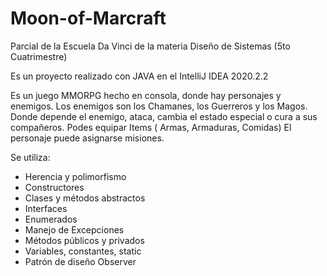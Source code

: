 # Moon-of-Marcraft
Parcial de la Escuela Da Vinci de la materia Diseño de Sistemas (5to Cuatrimestre)

Es un proyecto realizado con JAVA en el IntelliJ IDEA 2020.2.2

Es un juego MMORPG hecho en consola, donde hay personajes y enemigos.
Los enemigos son los Chamanes, los Guerreros y los Magos.
Donde depende el enemigo, ataca, cambia el estado especial o cura a sus compañeros.
Podes equipar Items ( Armas, Armaduras, Comidas)
El personaje puede asignarse misiones.

Se utiliza:
- Herencia y polimorfismo
- Constructores
- Clases y métodos abstractos
- Interfaces
- Enumerados
- Manejo de Excepciones
- Métodos públicos y privados
- Variables, constantes, static
- Patrón de diseño Observer

